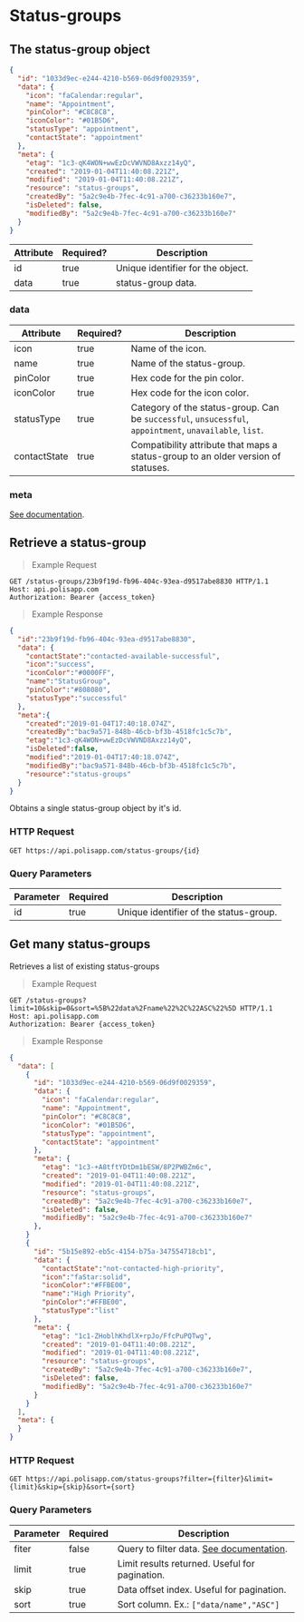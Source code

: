 # Status-groups

## The status-group object

```json
{
  "id": "1033d9ec-e244-4210-b569-06d9f0029359", 
  "data": {
    "icon": "faCalendar:regular",
    "name": "Appointment",
    "pinColor": "#C8C8C8",
    "iconColor": "#01B5D6",
    "statusType": "appointment",
    "contactState": "appointment"
  },
  "meta": {
    "etag": "1c3-qK4WON+wwEzDcVWVND8Axzz14yQ",
    "created": "2019-01-04T11:40:08.221Z",
    "modified": "2019-01-04T11:40:08.221Z",
    "resource": "status-groups",
    "createdBy": "5a2c9e4b-7fec-4c91-a700-c36233b160e7",
    "isDeleted": false,
    "modifiedBy": "5a2c9e4b-7fec-4c91-a700-c36233b160e7"
  }
}
```

Attribute | Required? | Description
--------- | --------- | -----------
id | true | Unique identifier for the object.
data | true | status-group data.

### data

Attribute | Required? | Description
--------- | --------- | -----------
icon | true | Name of the icon.
name | true | Name of the status-group.
pinColor | true | Hex code for the pin color.
iconColor | true | Hex code for the icon color.
statusType | true | Category of the status-group. Can be `successful`, `unsucessful`, `appointment`, `unavailable`, `list`.
contactState | true | Compatibility attribute that maps a status-group to an older version of statuses.

### meta

[See documentation](#metadata-object).

## Retrieve a status-group

> Example Request

```http
GET /status-groups/23b9f19d-fb96-404c-93ea-d9517abe8830 HTTP/1.1
Host: api.polisapp.com
Authorization: Bearer {access_token}
```

> Example Response

```json
{
  "id":"23b9f19d-fb96-404c-93ea-d9517abe8830",
  "data": {
    "contactState":"contacted-available-successful",
    "icon":"success",
    "iconColor":"#0000FF",
    "name":"StatusGroup",
    "pinColor":"#808080",
    "statusType":"successful"
  },
  "meta":{
    "created":"2019-01-04T17:40:18.074Z",
    "createdBy":"bac9a571-848b-46cb-bf3b-4518fc1c5c7b",
    "etag":"1c3-qK4WON+wwEzDcVWVND8Axzz14yQ",
    "isDeleted":false,
    "modified":"2019-01-04T17:40:18.074Z",
    "modifiedBy":"bac9a571-848b-46cb-bf3b-4518fc1c5c7b",
    "resource":"status-groups"
  }
}
```

Obtains a single status-group object by it's id.

### HTTP Request

`GET https://api.polisapp.com/status-groups/{id}`

### Query Parameters

Parameter | Required | Description
--------- | -------- | -----------
id | true | Unique identifier of the status-group.

## Get many status-groups

Retrieves a list of existing status-groups

> Example Request

```http
GET /status-groups?limit=10&skip=0&sort=%5B%22data%2Fname%22%2C%22ASC%22%5D HTTP/1.1
Host: api.polisapp.com
Authorization: Bearer {access_token}
```

> Example Response

```json
{
  "data": [
    {
      "id": "1033d9ec-e244-4210-b569-06d9f0029359",
      "data": {
        "icon": "faCalendar:regular",
        "name": "Appointment",
        "pinColor": "#C8C8C8",
        "iconColor": "#01B5D6",
        "statusType": "appointment",
        "contactState": "appointment"
      },
      "meta": {
        "etag": "1c3-+A8tftYDtDm1bESW/8P2PWBZm6c",
        "created": "2019-01-04T11:40:08.221Z",
        "modified": "2019-01-04T11:40:08.221Z",
        "resource": "status-groups",
        "createdBy": "5a2c9e4b-7fec-4c91-a700-c36233b160e7",
        "isDeleted": false,
        "modifiedBy": "5a2c9e4b-7fec-4c91-a700-c36233b160e7"
      },
    }
    {
      "id": "5b15e892-eb5c-4154-b75a-347554718cb1",
      "data": {
        "contactState":"not-contacted-high-priority",
        "icon":"faStar:solid",
        "iconColor":"#FFBE00",
        "name":"High Priority",
        "pinColor":"#FFBE00",
        "statusType":"list"
      },
      "meta": {
        "etag": "1c1-ZHoblhKhdlX+rpJo/FfcPuPQTwg",
        "created": "2019-01-04T11:40:08.221Z",
        "modified": "2019-01-04T11:40:08.221Z",
        "resource": "status-groups",
        "createdBy": "5a2c9e4b-7fec-4c91-a700-c36233b160e7",
        "isDeleted": false,
        "modifiedBy": "5a2c9e4b-7fec-4c91-a700-c36233b160e7"
      }
    }
  ],
  "meta": {
  }
}
```

### HTTP Request

`GET https://api.polisapp.com/status-groups?filter={filter}&limit={limit}&skip={skip}&sort={sort}`

### Query Parameters

Parameter | Required | Description
--------- | -------- | -----------
fiter | false | Query to filter data. [See documentation](#filters).
limit | true | Limit results returned. Useful for pagination.
skip | true | Data offset index. Useful for pagination.
sort | true | Sort column. Ex.: `["data/name","ASC"]`
